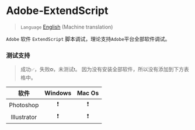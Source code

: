 # Adobe-ExtendScript

> `Language` [English]('./README-English.md') (Machine translation)

`Adobe` 软件 `ExtendScript` 脚本调试，理论支持`Adobe`平台全部软件调试。

### 测试支持

> 成功`✅`，失败`❎`，未测试`❗`。 因为没有安装全部软件，所以没有添加到下方表格中。
>

|     软件      | Windows | Mac Os |
|:-----------:|:-------:|:------:|
|  Photoshop  |    ❗    |   ❗    |
| Illustrator |    ❗    |   ❗    |
